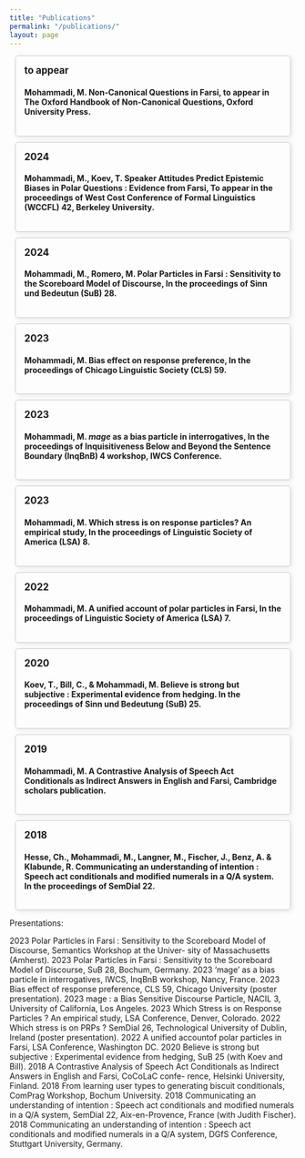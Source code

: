 ```yaml
---
title: "Publications"
permalink: "/publications/"
layout: page
---
```

<style>
.publications {
  display: contents;
  flex-wrap: wrap;
  justify-content: center;
  margin: 20px;
}

.publication {
  border: 1px solid #ccc;
  border-radius: 5px;
  margin: 10px;
  box-shadow: 2px 2px 8px rgba(0, 0, 0, 0.1);
  transition: box-shadow 0.3s ease;
}

.publication a {
  text-decoration: none;
  color: inherit;
}

.publication:hover {
  box-shadow: 4px 4px 16px rgba(0, 0, 0, 0.2);
}

.publication-content {
  padding: 15px;
}

.publication h3 {
  margin: 0 0 10px;
  font-size: 1.2em;
}

.publication p {
  margin: 5px 0;
  color: #555;
}
</style>

<div class="publications">
    <!-- Add your publication.... -->
    <div class="publication">
      <a href="pdfs/paper1.pdf" target="_blank">
        <div class="publication-content">
          <h3> to appear </h3>
          <h4> 
            Mohammadi, M. 
            Non-Canonical Questions in Farsi, 
            to appear in The Oxford Handbook of Non-Canonical Questions, Oxford University Press.
          </h4>
        </div>
      </a>
    </div>
    <!-- Add your publication.... -->
    <div class="publication">
      <a href="pdfs/paper1.pdf" target="_blank">
        <div class="publication-content">
          <h3> 2024 </h3>
          <h4>
            Mohammadi, M., Koev, T. 
            Speaker Attitudes Predict Epistemic Biases in Polar Questions : Evidence from Farsi, 
            To appear in the proceedings of West Cost Conference of Formal Linguistics (WCCFL) 42, Berkeley University.
          </h4>
        </div>
      </a>
    </div>
    <!-- Add your publication.... -->
    <div class="publication">
      <a href="pdfs/paper1.pdf" target="_blank">
        <div class="publication-content">
          <h3> 2024 </h3>
          <h4> Mohammadi, M., Romero, M. 
            Polar Particles in Farsi : Sensitivity to the Scoreboard Model of Discourse, 
            In the proceedings of Sinn und Bedeutun (SuB) 28.
          </h4>
        </div>
      </a>
    </div>
    <!-- Add your publication.... -->
    <div class="publication">
      <a href="pdfs/paper1.pdf" target="_blank">
        <div class="publication-content">
          <h3> 2023 </h3>
          <h4> Mohammadi, M. 
            Bias effect on response preference, 
            In the proceedings of Chicago Linguistic Society (CLS) 59.
          </h4>
        </div>
      </a>
    </div>
    <!-- Add your publication.... -->
    <div class="publication">
      <a href="pdfs/paper1.pdf" target="_blank">
        <div class="publication-content">
          <h3> 2023 </h3>
          <h4> Mohammadi, M. 
            <i>mage</i> as a bias particle in interrogatives, 
            In the proceedings of Inquisitiveness Below and Beyond the Sentence Boundary (InqBnB) 4 workshop, IWCS Conference.
          </h4>
        </div>
      </a>
    </div>
    <!-- Add your publication.... -->
    <div class="publication">
      <a href="pdfs/paper1.pdf" target="_blank">
        <div class="publication-content">
          <h3> 2023 </h3>
          <h4> Mohammadi, M. 
            Which stress is on response particles? An empirical study, 
            In the proceedings of Linguistic Society of America (LSA) 8.
          </h4>
        </div>
      </a>
    </div>
    <!-- Add your publication.... -->
    <div class="publication">
      <a href="pdfs/paper1.pdf" target="_blank">
        <div class="publication-content">
          <h3> 2022 </h3>
          <h4> 
            Mohammadi, M. 
            A unified account of polar particles in Farsi, 
            In the proceedings of Linguistic Society of America (LSA) 7.
          </h4>
        </div>
      </a>
    </div>
    <!-- Add your publication.... -->
    <div class="publication">
      <a href="pdfs/paper1.pdf" target="_blank">
        <div class="publication-content">
          <h3> 2020 </h3>
          <h4> Koev, T., Bill, C., & Mohammadi, M. 
            Believe is strong but subjective : Experimental evidence from hedging. 
            In the proceedings of Sinn und Bedeutung (SuB) 25.
          </h4>
        </div>
      </a>
    </div>
    <!-- Add your publication.... -->
      <div class="publication">
      <a href="pdfs/paper1.pdf" target="_blank">
        <div class="publication-content">
          <h3> 2019 </h3>
          <h4> Mohammadi, M. A Contrastive Analysis of Speech Act Conditionals as Indirect Answers in English and Farsi, 
            Cambridge scholars publication.
          </h4>
        </div>
      </a>
    </div>
    <!-- Add your publication.... -->
    <div class="publication">
      <a href="pdfs/paper1.pdf" target="_blank">
        <div class="publication-content">
          <h3> 2018 </h3>
          <h4> Hesse, Ch., Mohammadi, M., Langner, M., Fischer, J., Benz, A. & Klabunde, R. 
            Communicating an understanding of intention : Speech act conditionals and modified numerals in a Q/A system. 
            In the proceedings of SemDial 22.
          </h4>
        </div>
      </a>
    </div>
    <!-- Add your publication.... -->
    <!-- Template 
      <div class="publication">
      <a href="pdfs/paper1.pdf" target="_blank">
        <div class="publication-content">
          <h3> year </h3>
          <h4> citation
          </h4>
        </div>
      </a>
    </div>
    -->
  </div>

Presentations:

2023 Polar Particles in Farsi : Sensitivity to the Scoreboard Model of Discourse, Semantics Workshop at the Univer- sity of Massachusetts (Amherst).
2023 Polar Particles in Farsi : Sensitivity to the Scoreboard Model of Discourse, SuB 28, Bochum, Germany. 2023 ‘mage’ as a bias particle in interrogatives, IWCS, InqBnB workshop, Nancy, France.
2023 Bias effect of response preference, CLS 59, Chicago University (poster presentation).
2023 mage : a Bias Sensitive Discourse Particle, NACIL 3, University of California, Los Angeles.
2023 Which Stress is on Response Particles ? An empirical study, LSA Conference, Denver, Colorado.
2022 Which stress is on PRPs ? SemDial 26, Technological University of Dublin, Ireland (poster presentation). 2022 A unified accountof polar particles in Farsi, LSA Conference, Washington DC.
2020 Believe is strong but subjective : Experimental evidence from hedging, SuB 25 (with Koev and Bill).
2018 A Contrastive Analysis of Speech Act Conditionals as Indirect Answers in English and Farsi, CoCoLaC confe-
rence, Helsinki University, Finland.
2018 From learning user types to generating biscuit conditionals, ComPrag Workshop, Bochum University.
2018 Communicating an understanding of intention : Speech act conditionals and modified numerals in a Q/A
system, SemDial 22, Aix-en-Provence, France (with Judith Fischer).
2018 Communicating an understanding of intention : Speech act conditionals and modified numerals in a Q/A
system, DGfS Conference, Stuttgart University, Germany.


